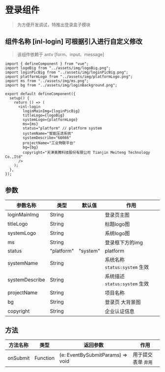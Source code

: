 # 登录组件

> 为方便开发调试，特推出登录盒子模块

## 组件名称 [inl-login] 可根据引入进行自定义修改

> 该组件依赖于 antv [form、input、message]

``` tsx
import { defineComponent } from "vue";
import logoBig from "../assets/img/logoBig.png";
import loginPicBig from "../assets/img/loginPicBig.png";
import platformLogo from "../assets/img/platformLogo.png";
import ms from "../assets/img/ms.png";
import bg from "../assets/img/loginBackground.png";

export default defineComponent({
  setup() {
    return () => (
      <inl-login
        loginMainImg={loginPicBig}
        titleLogo={logoBig}
        systemLogo={platformLogo}
        ms={ms}
        status="platform" // platform system
        systemName="智能压滤系统"
        systemDescribe="66666"
        projectName="工业物联平台"
        bg={bg}
        copyright="天津美腾科技股份有限公司 Tianjin Meiteng Technology Co.,Itd"
      />
    );
  },
});

```

## 参数

| 参数名称       | 类型       | 默认值   | 作用                          |
| -------------- | ---------- | -------- | ----------------------------- |
| loginMainImg   | String     |          | 登录页主图                    |
| titleLogo      | String     |          | 标题logo图                    |
| systemLogo     | String     |          | 系统logo图                    |
| ms             | String     |          | 登录框下方的img               |
| status         | "platform" | "system" | platform                      | 平台/系统 |
| systemName     | String     |          | 系统名称 `status:system` 生效 |
| systemDescribe | String     |          | 系统描述 `status:system` 生效 |
| projectName    | String     |          | 项目名称                      |
| bg             | String     |          | 登录页 大背景图               |
| copyright      | String     |          | 企业认证信息                  |

## 方法

| 方法名称 | 类型     | 返回参数                         | 作用                 |
| -------- | -------- | -------------------------------- | -------------------- |
| onSubmit | Function | (e: EventBySubmitParams) => void | 用于提交表单  `弃用` |

